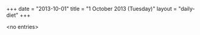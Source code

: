 +++
date = "2013-10-01"
title = "1 October 2013 (Tuesday)"
layout = "daily-diet"
+++


\<no entries\>

